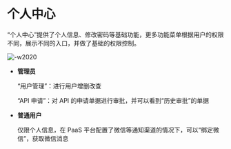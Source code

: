 # 个人中心

“个人中心”提供了个人信息、修改密码等基础功能，更多功能菜单根据用户的权限不同，展示不同的入口，并做了基础的权限控制。

![-w2020](../assets/personcenter_all.png)

- **管理员**

  “用户管理”：进行用户增删改查
  
  “API 申请”：对 API 的申请单据进行审批，并可以看到“历史审批”的单据

- **普通用户**

  仅限个人信息，在 PaaS 平台配置了微信等通知渠道的情况下，可以“绑定微信”，获取微信消息
